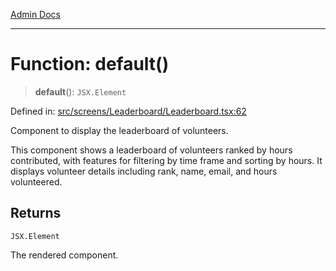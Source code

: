 [Admin Docs](/)

***

# Function: default()

> **default**(): `JSX.Element`

Defined in: [src/screens/Leaderboard/Leaderboard.tsx:62](https://github.com/syedali237/talawa-admin/blob/dd4a08e622d0fa38bcf9758a530e8cdf917dbac8/src/screens/Leaderboard/Leaderboard.tsx#L62)

Component to display the leaderboard of volunteers.

This component shows a leaderboard of volunteers ranked by hours contributed,
with features for filtering by time frame and sorting by hours. It displays
volunteer details including rank, name, email, and hours volunteered.

## Returns

`JSX.Element`

The rendered component.
